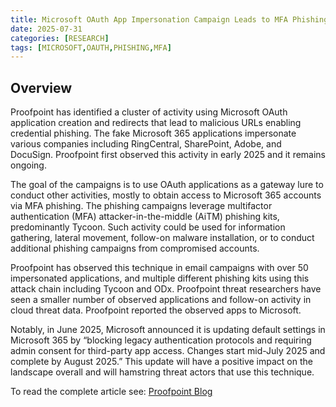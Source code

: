 ```yaml
---
title: Microsoft OAuth App Impersonation Campaign Leads to MFA Phishing
date: 2025-07-31
categories: [RESEARCH]
tags: [MICROSOFT,OAUTH,PHISHING,MFA]
---
```


## Overview 

Proofpoint has identified a cluster of activity using Microsoft OAuth application creation and redirects that lead to malicious URLs enabling credential phishing. The fake Microsoft 365 applications impersonate various companies including RingCentral, SharePoint, Adobe, and DocuSign. Proofpoint first observed this activity in early 2025 and it remains ongoing.  

The goal of the campaigns is to use OAuth applications as a gateway lure to conduct other activities, mostly to obtain access to Microsoft 365 accounts via MFA phishing. The phishing campaigns leverage multifactor authentication (MFA) attacker-in-the-middle (AiTM) phishing kits, predominantly Tycoon. Such activity could be used for information gathering, lateral movement, follow-on malware installation, or to conduct additional phishing campaigns from compromised accounts.  

Proofpoint has observed this technique in email campaigns with over 50 impersonated applications, and multiple different phishing kits using this attack chain including Tycoon and ODx. Proofpoint threat researchers have seen a smaller number of observed applications and follow-on activity in cloud threat data. Proofpoint reported the observed apps to Microsoft.  

Notably, in June 2025, Microsoft announced it is updating default settings in Microsoft 365 by “blocking legacy authentication protocols and requiring admin consent for third-party app access. Changes start mid-July 2025 and complete by August 2025.” This update will have a positive impact on the landscape overall and will hamstring threat actors that use this technique.  

To read the complete article see: [Proofpoint Blog](https://www.proofpoint.com/us/blog/threat-insight/microsoft-oauth-app-impersonation-campaign-leads-mfa-phishing)  

